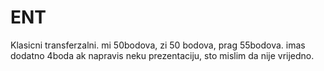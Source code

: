 # ENT

Klasicni transferzalni. mi 50bodova, zi 50 bodova, prag 55bodova. imas dodatno 4boda ak napravis neku prezentaciju, sto mislim da nije vrijedno.